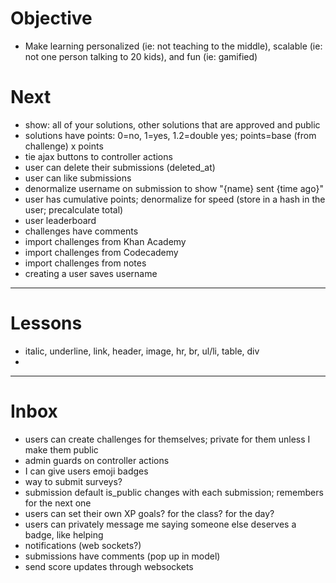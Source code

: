 # Objective

* Make learning personalized (ie: not teaching to the middle), scalable (ie: not one person talking to 20 kids), and fun (ie: gamified)

# Next

* show: all of your solutions, other solutions that are approved and public
* solutions have points: 0=no, 1=yes, 1.2=double yes; points=base (from challenge) x points
* tie ajax buttons to controller actions
* user can delete their submissions (deleted_at)
* user can like submissions
* denormalize username on submission to show "{name} sent {time ago}"
* user has cumulative points; denormalize for speed (store in a hash in the user; precalculate total)
* user leaderboard
* challenges have comments
* import challenges from Khan Academy
* import challenges from Codecademy
* import challenges from notes
* creating a user saves username

---

# Lessons

* italic, underline, link, header, image, hr, br, ul/li, table, div
*

---

# Inbox

* users can create challenges for themselves; private for them unless I make them public
* admin guards on controller actions
* I can give users emoji badges
* way to submit surveys?
* submission default is_public changes with each submission; remembers for the next one
* users can set their own XP goals? for the class? for the day?
* users can privately message me saying someone else deserves a badge, like helping
* notifications (web sockets?)
* submissions have comments (pop up in model)
* send score updates through websockets
